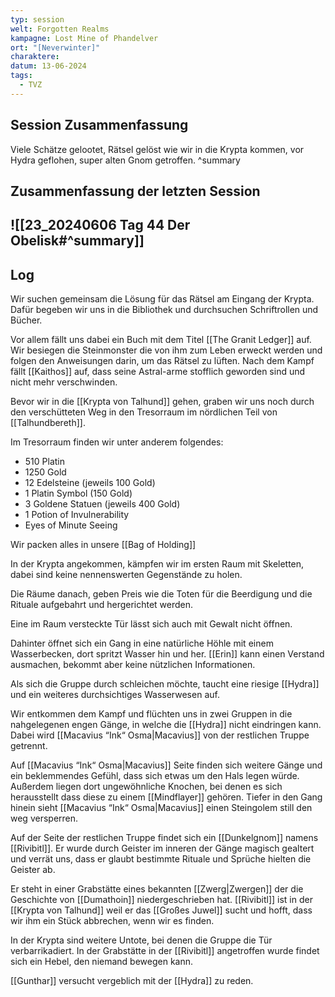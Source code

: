 ```yaml
---
typ: session
welt: Forgotten Realms
kampagne: Lost Mine of Phandelver
ort: "[Neverwinter]"
charaktere: 
datum: 13-06-2024
tags:
  - TVZ
---
```

## Session Zusammenfassung

Viele Schätze gelootet, Rätsel gelöst wie wir in die Krypta kommen, vor Hydra geflohen, super alten Gnom getroffen.
^summary

## Zusammenfassung der letzten Session

![[23_20240606 Tag 44 Der Obelisk#^summary]]
---

## Log

Wir suchen gemeinsam die Lösung für das Rätsel am Eingang der Krypta. Dafür begeben wir uns in die Bibliothek und durchsuchen Schriftrollen und Bücher.

Vor allem fällt uns dabei ein Buch mit dem Titel [[The Granit Ledger]] auf. Wir besiegen die Steinmonster die von ihm zum Leben erweckt werden und folgen den Anweisungen darin, um das Rätsel zu lüften. Nach dem Kampf fällt [[Kaithos]] auf, dass seine Astral-arme stofflich geworden sind und nicht mehr verschwinden.

Bevor wir in die [[Krypta von Talhund]] gehen, graben wir uns noch durch den verschütteten Weg in den Tresorraum im nördlichen Teil von [[Talhundbereth]].

Im Tresorraum finden wir unter anderem folgendes:

- 510 Platin
- 1250 Gold
- 12 Edelsteine (jeweils 100 Gold)
- 1 Platin Symbol (150 Gold)
- 3 Goldene Statuen (jeweils 400 Gold)
- 1 Potion of Invulnerability
- Eyes of Minute Seeing

Wir packen alles in unsere [[Bag of Holding]]

In der Krypta angekommen, kämpfen wir im ersten Raum mit Skeletten, dabei sind keine nennenswerten Gegenstände zu holen.

Die Räume danach, geben Preis wie die Toten für die Beerdigung und die Rituale aufgebahrt und hergerichtet werden.

Eine im Raum versteckte Tür lässt sich auch mit Gewalt nicht öffnen.

Dahinter öffnet sich ein Gang in eine natürliche Höhle mit einem Wasserbecken, dort spritzt Wasser hin und her. [[Erin]] kann einen Verstand ausmachen, bekommt aber keine nützlichen Informationen.

Als sich die Gruppe durch schleichen möchte, taucht eine riesige [[Hydra]] und ein weiteres durchsichtiges Wasserwesen auf.

Wir entkommen dem Kampf und flüchten uns in zwei Gruppen in die nahgelegenen engen Gänge, in welche die [[Hydra]] nicht eindringen kann. Dabei wird [[Macavius “Ink“ Osma|Macavius]] von der restlichen Truppe getrennt.

Auf [[Macavius “Ink“ Osma|Macavius]] Seite finden sich weitere Gänge und ein beklemmendes Gefühl, dass sich etwas um den Hals legen würde. Außerdem liegen dort ungewöhnliche Knochen, bei denen es sich herausstellt dass diese zu einem [[Mindflayer]] gehören. Tiefer in den Gang hinein sieht [[Macavius “Ink“ Osma|Macavius]] einen Steingolem still den weg versperren.

Auf der Seite der restlichen Truppe findet sich ein [[Dunkelgnom]] namens [[Rivibitl]]. Er wurde durch Geister im inneren der Gänge magisch gealtert und verrät uns, dass er glaubt bestimmte Rituale und Sprüche hielten die Geister ab.

Er steht in einer Grabstätte eines bekannten [[Zwerg|Zwergen]] der die Geschichte von [[Dumathoin]] niedergeschrieben hat. [[Rivibitl]] ist in der [[Krypta von Talhund]] weil er das [[Großes Juwel]] sucht und hofft, dass wir ihm ein Stück abbrechen, wenn wir es finden.

In der Krypta sind weitere Untote, bei denen die Gruppe die Tür verbarrikadiert. In der Grabstätte in der [[Rivibitl]] angetroffen wurde findet sich ein Hebel, den niemand bewegen kann.

[[Gunthar]] versucht vergeblich mit der [[Hydra]] zu reden.